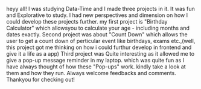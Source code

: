 heyy all! I was studying Data-Time and I made three projects in it. It was fun and Explorative to study. I had new perspectives and dimension on how I could develop these projects further.
my first project is "Birthday Calculator" which allowsyou to calculate your age - including months and dates exactly. 
Second project was about "Count Down" which allows the user to get a count down of perticular event like birthdays, exams etc.,(well, this project got me thinking on how i could furthur develop in frontend and give it a life as a app) 
Third project was Quite interesting as it allowed me to give a pop-up message reminder in my laptop. which was quite fun as I have always thought of how these "Pop-ups" work. kindly take a look at them and how they run. 
Always welcome feedbacks and comments. Thankyou for checking out!
